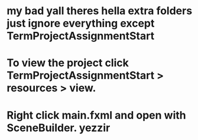 # my bad yall theres hella extra folders just ignore everything except TermProjectAssignmentStart
# To view the project click TermProjectAssignmentStart > resources > view. 
# Right click main.fxml and open with SceneBuilder. yezzir


